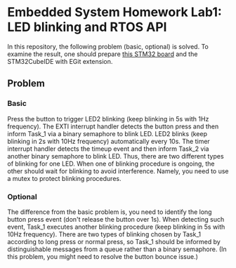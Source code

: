 # Embedded System Homework Lab1: LED blinking and RTOS API

In this repository, the following problem (basic, optional) is solved. To examine the result, one should prepare [this STM32 board](https://www.st.com/en/evaluation-tools/b-l475e-iot01a.html) and the STM32CubeIDE with EGit extension.

## Problem 

### Basic
Press the button to trigger LED2 blinking (keep blinking in 5s with 1Hz frequency). The EXTI interrupt handler detects the button press and then inform Task_1 via a binary semaphore to blink LED.
LED2 blinks (keep blinking in 2s with 10Hz frequency) automatically every 10s. The timer interrupt handler detects the timeup event and then inform Task_2 via another binary semaphore to blink LED.
Thus, there are two different types of blinking for one LED. When one of blinking procedure is ongoing, the other should wait for blinking to avoid interference. Namely, you need to use a mutex to protect blinking procedures.

### Optional
The difference from the basic problem is, you need to identify the long button press event (don't release the button over 1s). When detecting such event, Task_1 executes another blinking procedure (keep blinking in 5s with 10Hz frequency). There are two types of blinking chosen by Task_1 according to long press or normal press, so Task_1 should be informed by distinguishable messages from a queue rather than a binary semaphore.
(In this problem, you might need to resolve the button bounce issue.)
